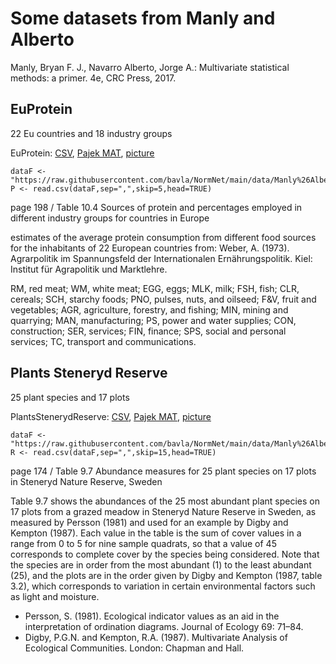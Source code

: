 # Some datasets from Manly and Alberto 

Manly, Bryan F. J.,  Navarro Alberto, Jorge A.: Multivariate statistical methods: a primer. 4e, CRC Press, 2017. 

## EuProtein

22 Eu countries and 18 industry groups

EuProtein: [CSV](https://github.com/bavla/NormNet/blob/main/data/Manly%26Alberto/EuProtein.csv), [Pajek MAT](https://github.com/bavla/NormNet/blob/main/data/Manly%26Alberto/EuProtein.mat), [picture](https://github.com/bavla/NormNet/blob/main/data/Manly%26Alberto/EuProtein.pdf)

```
dataF <- "https://raw.githubusercontent.com/bavla/NormNet/main/data/Manly%26Alberto/EuProtein.csv"
P <- read.csv(dataF,sep=",",skip=5,head=TRUE)
```

page 198 / Table 10.4 Sources of protein and percentages employed in different industry groups for countries in Europe

estimates of the average protein consumption from different food sources for the inhabitants of 22 European countries from:
Weber, A. (1973). Agrarpolitik im Spannungsfeld der Internationalen Ernährungspolitik. Kiel: Institut für Agrapolitik und Marktlehre.

RM, red meat; WM, white meat; EGG, eggs; MLK, milk; FSH, fish; CLR, cereals; SCH, starchy foods; 
PNO, pulses, nuts, and oilseed; F&V, fruit and vegetables; AGR, agriculture, forestry, and fishing; 
MIN, mining and quarrying; MAN, manufacturing; PS, power and water supplies; CON, construction;
SER, services; FIN, finance; SPS, social and personal services; TC, transport and communications.

## Plants Steneryd Reserve

25 plant species and 17 plots

PlantsStenerydReserve: [CSV](https://github.com/bavla/NormNet/blob/main/data/Manly%26Alberto/PlantsStenerydReserve.csv), [Pajek MAT](https://github.com/bavla/NormNet/blob/main/data/Manly%26Alberto/PlantsStenerydReserve.mat), [picture](https://github.com/bavla/NormNet/blob/main/data/Manly%26Alberto/PlantsStenerydReserve.pdf)

```
dataF <- "https://raw.githubusercontent.com/bavla/NormNet/main/data/Manly%26Alberto/PlantsStenerydReserve.csv"
R <- read.csv(dataF,sep=",",skip=15,head=TRUE)
```

page 174 / Table 9.7 Abundance measures for 25 plant species on 17 plots in Steneryd Nature Reserve, Sweden

Table 9.7 shows the abundances of the 25 most abundant plant species on 17 plots from a grazed 
meadow in Steneryd Nature Reserve in Sweden, as measured by Persson (1981) and used for an 
example by Digby and Kempton (1987). Each value in the table is the sum of cover values in a 
range from 0 to 5 for nine sample quadrats, so that a value of 45 corresponds to complete cover
by the species being considered. Note that the species are in order from the most abundant (1) 
to the least abundant (25), and the plots are in the order given by Digby and Kempton (1987, 
table 3.2), which corresponds to variation in certain environmental factors such as light and moisture.

- Persson, S. (1981). Ecological indicator values as an aid in the interpretation of ordination diagrams. Journal of Ecology 69: 71–84.
- Digby, P.G.N. and Kempton, R.A. (1987). Multivariate Analysis of Ecological Communities. London: Chapman and Hall.

